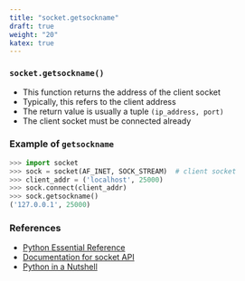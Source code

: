 ```yaml
---
title: "socket.getsockname"
draft: true
weight: "20"
katex: true
---
```


### `socket.getsockname()`
- This function returns the address of the client socket
- Typically, this refers to the client address
- The return value is usually a tuple `(ip_address, port)`
- The client socket must be connected already

### Example of `getsockname`

```python
>>> import socket
>>> sock = socket(AF_INET, SOCK_STREAM)  # client socket
>>> client_addr = ('localhost', 25000)
>>> sock.connect(client_addr)
>>> sock.getsockname()
('127.0.0.1', 25000)
```

### References
- [Python Essential Reference](http://index-of.co.uk/Python/Python%20Essential%20Reference,%20Fourth%20Edition.pdf)
- [Documentation for socket API](https://docs.python.org/3/library/socket.html)
- [Python in a Nutshell](https://www.arp.com/medias/13916546.pdf)
